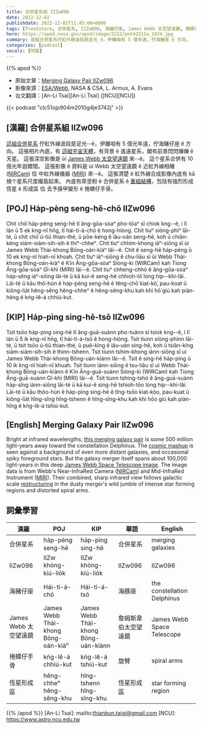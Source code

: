 ```yaml
---
title: 合併星系組 IIZw096
date: 2022-12-02
publishdate: 2022-12-02T11:45:00+0800
tags: [free2share, 合併星系, IIZw096, 海豬仔座, James Webb 太空望遠鏡, 捲螺仔手骨, 恆星形成區]
hero: https://apod.nasa.gov/apod/image/2212/potm2211a_1024.jpg
summary: 這組合併星系佇紅外線波段是足光 ê，伊離咱有 5 億年遠，佇海豬座 ê 方向。
categories: [podcast]
vocals: [阿錕]
---
```


{{% apod %}}

- 原始文章：[Merging Galaxy Pair IIZw096](https://apod.nasa.gov/apod/ap221202.html)
- 影像來源：[ESA/Webb](https://esawebb.org/), NASA & CSA, L. Armus, A. Evans
- 台文翻譯：[An-Li Tsai][An-Li Tsai] ([NCU][NCU])

{{< podcast "clc51ojp904m2010g4je3742j" >}}

## [漢羅] 合併星系組 IIZw096
[這組合併星系][this merging galaxy pair] 佇紅外線波段是足光--ê，伊離咱有 5 億光年遠，佇海豬仔座 ê 方向。
這張相片內底，有 [這組宇宙天體][cosmic mashup]，有背景 ê 遙遠星系，閣有前景閃閃爍爍 ê 天星。
這張深空影像是 ùi [James Webb 太空望遠鏡][James Webb Space Telescope image] 來--ê。
這个星系合併有 10 億光年遐爾闊。
這張影像 ê 資料是 ùi Webb 太空望遠鏡 ê 近紅外線相機 ([NIRCam][NIRCam]) 佮 中紅外線儀器 ([MIRI][MIRI]) 來--ê。
這張清楚 ê 紅外線合成影像內底有 kā 規个星系尺度攏翕起來。
內底有厚塗粉 ê 合併星系 ê [重組結構][restructuring]，包括有強烈形成恆星 ê 形成區 佮 去予搝甲變形 ê 捲螺仔手骨。

## [POJ] Ha̍p-pèng seng-hē-chō IIZw096
Chit chō͘ ha̍p-pèng seng-hē tī âng-gōa-sòaⁿ pho-tōaⁿ sī chiok kng--ê, i lī lán ū 5 ek kng-nî hn̄g, tī hái-ti-á-chō ê hong-hiòng.
Chit tiuⁿ siòng-phìⁿ lāi-té, ū chit chō͘ ú-tiū thian-thé, ū pōe-kéng ê iâu-oán seng-hē, koh ū chiân-kéng siám-siám-sih-sih ê thiⁿ-chheⁿ.
Chit tiuⁿ chhim-khong iáⁿ-siōng sī ùi James Webb Thài-khong Bōng-oán-kiàⁿ lâi--ê.
Chit ê seng-hē ha̍p-pèng ū 10 ek kng-nî hiah-nī khoah.
Chit tiuⁿ iáⁿ-siōng ê chu-liāu sī ùi Webb Thài-khong Bōng-oán-kiàⁿ ê Kīn Âng-gōa-sòaⁿ Siòng-ki (WIRCam) kah Tiong Âng-gōa-sòaⁿ Gî-khì (MIRI) lâi--ê.
Chit tiuⁿ chheng-chhó ê âng-gōa-sòaⁿ ha̍p-sêng iáⁿ-siōng lāi-té ū kā kui-ê seng-hē chhioh-tō͘ lóng hip--khí-lâi.
Lāi-té ū kāu thô͘-hún ê ha̍p-pèng seng-hē ê têng-chō͘ kiat-kò͘, pau-koat ū kiông-lia̍t hêng-sêng hêng-chheⁿ ê hêng-sêng-khu kah khì hō͘ giú kah piàn-hêng ê kńg-lê-á chhiú-kut.


## [KIP] Ha̍p-pìng sing-hē-tsō IIZw096
Tsit tsōo ha̍p-pìng sing-hē tī âng-guā-suànn pho-tuānn sī tsiok kng--ê, i lī lán ū 5 ik kng-nî hn̄g, tī hái-ti-á-tsō ê hong-hiòng.
Tsit tiunn siòng-phìnn lāi-té, ū tsit tsōo ú-tiū thian-thé, ū puē-kíng ê iâu-uán sing-hē, koh ū tsiân-kíng siám-siám-sih-sih ê thinn-tshenn.
Tsit tiunn tshim-khong iánn-siōng sī uì James Webb Thài-khong Bōng-uán-kiànn lâi--ê.
Tsit ê sing-hē ha̍p-pìng ū 10 ik kng-nî hiah-nī khuah.
Tsit tiunn iánn-siōng ê tsu-liāu sī uì Webb Thài-khong Bōng-uán-kiànn ê Kīn Âng-guā-suànn Siòng-ki (WIRCam) kah Tiong Âng-guā-suànn Gî-khì (MIRI) lâi--ê.
Tsit tiunn tshing-tshó ê âng-guā-suànn ha̍p-sîng iánn-siōng lāi-té ū kā kui-ê sing-hē tshioh-tōo lóng hip--khí-lâi.
Lāi-té ū kāu thôo-hún ê ha̍p-pìng sing-hē ê tîng-tsōo kiat-kòo, pau-kuat ū kiông-lia̍t hîng-sîng hîng-tshenn ê hîng-sîng-khu kah khì hōo giú kah piàn-hîng ê kńg-lê-á tshiú-kut.

## [English] Merging Galaxy Pair IIZw096
Bright at infrared wavelengths, [this merging galaxy pair][this merging galaxy pair] is some 500 million light-years away toward the constellation Delphinus.
The [cosmic mashup][cosmic mashup] is seen against a background of even more distant galaxies, and occasional spiky foreground stars.
But the galaxy merger itself spans about 100,000 light-years in this deep [James Webb Space Telescope image][James Webb Space Telescope image].
The image data is from Webb's Near-InfraRed Camera ([NIRCam][NIRCam]) and Mid-InfraRed Instrument ([MIRI][MIRI]).
Their combined, sharp infrared view follows galactic scale [restructuring][restructuring] in the dusty merger's wild jumble of intense star forming regions and distorted spiral arms.


## 詞彙學習

|漢羅|POJ|KIP|華語|English|
|-|-|-|-|-|
|合併星系|ha̍p-pèng seng-hē|ha̍p-pìng sing-hē|合併星系|merging galaxies|
|IIZw096|IIZw khòng-kiú-lio̍k|IIZw khòng-kiú-lio̍k|IIZw096|IIZw096|
|海豬仔座|Hái-ti-á-chō|Hái-ti-á-tsō|海豚座|the constellation Delphinus|
|James Webb 太空望遠鏡|James Webb Thài-khong Bōng-oán-kiàⁿ|James Webb Thài-khong Bōng-uán-kiànn|詹姆斯韋伯太空望遠鏡|James Webb Space Telescope|
|捲螺仔手骨|kńg-lê-á chhiú-kut|kńg-lê-á tshiú-kut|旋臂|spiral arms|
|恆星形成區|hêng-chheⁿ hêng-sêng-khu|hîng-tshenn hîng-sîng-khu|恆星形成區|star forming region|

{{% /apod %}}
[An-Li Tsai]: mailto:thianbun.taigi@gmail.com
[NCU]: https://www.astro.ncu.edu.tw

[copyright]: https://apod.nasa.gov/apod/fap/lib/about_apod.html#srapply
[License]: https://creativecommons.org/licenses/by/2.0/

[this merging galaxy pair]:https://arxiv.org/abs/2208.10647
[cosmic mashup]:https://esawebb.org/images/comparisons/potm2211a/
[James Webb Space Telescope image]:https://esawebb.org/images/potm2211a/
[NIRCam]:https://webbtelescope.org/contents/media/images/01FA0SZSEW1TZ51BHG0EGW2EZP
[MIRI]:https://webb.nasa.gov/content/observatory/instruments/miri.html
[restructuring]:https://apod.nasa.gov/apod/ap201203.html
